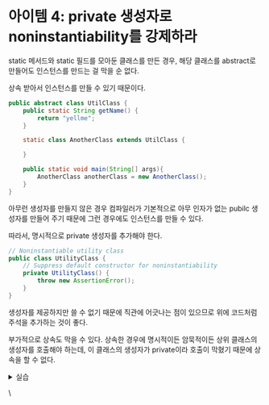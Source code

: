 # 아이템 4: private 생성자로 noninstantiability를 강제하라

static 메서드와 static 필드를 모아둔 클래스를 만든 경우, 해당 클래스를 abstract로 만들어도 인스턴스를 만드는 걸 막을 순 없다.

상속 받아서 인스턴스를 만들 수 있기 때문이다.

```java
public abstract class UtilClass {
    public static String getName() {
        return "yellme";
    }

    static class AnotherClass extends UtilClass {

    }

    public static void main(String[] args){
        AnotherClass anotherClass = new AnotherClass();
    }
}
```

&#x20;

아무런 생성자를 만들지 않은 경우 컴파일러가 기본적으로 아무 인자가 없는 pubilc 생성자를 만들어 주기 때문에 그런 경우에도 인스턴스를 만들 수 있다.

따라서, 명시적으로 private 생성자를 추가해야 한다.

```java
// Noninstantiable utility class
public class UtilityClass {
    // Suppress default constructor for noninstantiability
    private UtilityClass() {
        throw new AssertionError();
    }
}
```

&#x20;

생성자를 제공하지만 쓸 수 없기 때문에 직관에 어긋나는 점이 있으므로 위에 코드처럼 주석을 추가하는 것이 좋다.

부가적으로 상속도 막을 수 있다. 상속한 경우에 명시적이든 암묵적이든 상위 클래스의 생성자를 호출해야 하는데, 이 클래스의 생성자가 private이라 호출이 막혔기 때문에 상속을 할 수 없다.



<details>

<summary>실습</summary>

```java
abstract class UtilClass {
    public static String getName() {
        return "pudding";
    }
}

class AnotherClass extends UtilClass {

}

// Noninstantiable utility class
class UtilityClass {
    // Suppress default constructor for noninstantiability
    private UtilityClass() {
        throw new AssertionError();
    }
}

public class PrivateConstructor {
    public static void main(String[] args) {
        AnotherClass anotherClass = new AnotherClass();
        System.out.println(anotherClass.getName());
        // 실행결과
        // pudding

        /*
        * PrivateConstructor.java:25: error: UtilityClass() has private access in UtilityClass
        */
        // UtilityClass utilityClass = new UtilityClass();
    }
}
```

</details>

\
